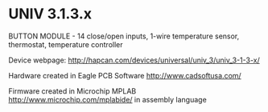 UNIV 3.1.3.x
============

BUTTON MODULE - 14 close/open inputs, 1-wire temperature sensor, thermostat, temperature controller

Device webpage: http://hapcan.com/devices/universal/univ_3/univ_3-1-3-x/

Hardware created in Eagle PCB Software http://www.cadsoftusa.com/

Firmware created in Microchip MPLAB http://www.microchip.com/mplabide/ in assembly language
